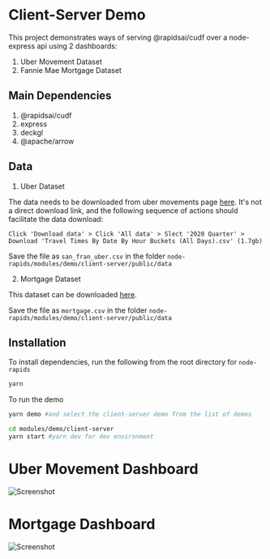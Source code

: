 # Client-Server Demo

This project demonstrates ways of serving @rapidsai/cudf over a node-express api using 2 dashboards:
1. Uber Movement Dataset
2. Fannie Mae Mortgage Dataset

## Main Dependencies

1. @rapidsai/cudf
2. express
3. deckgl
4. @apache/arrow

## Data

1. Uber Dataset

The data needs to be downloaded from uber movements page [here](https://movement.uber.com/explore/san_francisco/travel-times). It's not a direct download link, and the following sequence of actions should facilitate the data download:

`Click 'Download data' > Click 'All data' > Slect '2020 Quarter' > Download 'Travel Times By Date By Hour Buckets (All Days).csv' (1.7gb)`

Save the file as `san_fran_uber.csv` in the folder `node-rapids/modules/demo/client-server/public/data`

2. Mortgage Dataset

This dataset can be downloaded [here](https://drive.google.com/file/d/1KZBzbw9z-BkyuxfN4HB0u_vKbpaEjDTm/view?usp=sharing).

Save the file as `mortgage.csv` in the folder `node-rapids/modules/demo/client-server/public/data`

## Installation

To install dependencies, run the following from the root directory for `node-rapids`

```bash
yarn
```

To run the demo
```bash
yarn demo #and select the client-server demo from the list of demos

cd modules/demo/client-server
yarn start #yarn dev for dev environment
```

# Uber Movement Dashboard
![Screenshot](./_static/uber.png)


# Mortgage Dashboard
![Screenshot](./_static/mortgage.png)
